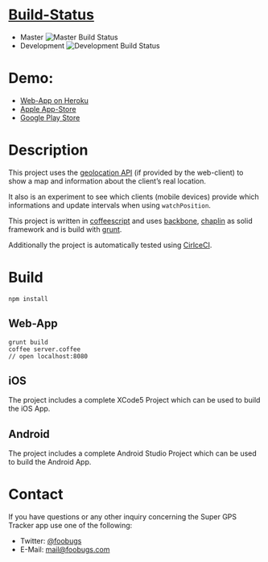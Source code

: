 # [Build-Status](https://circleci.com/gh/bevation/snoopet-mobile)

* Master ![Master Build Status](https://circleci.com/gh/foobugs/gps-tracker/tree/master.png?circle-token=ca63b3f7271947d398dc47f8d7cb93c2b08c2195)
* Development ![Development Build Status](https://circleci.com/gh/foobugs/gps-tracker/tree/development.png?circle-token=ca63b3f7271947d398dc47f8d7cb93c2b08c2195)

Demo:
===============================================================================

* [Web-App on Heroku](http://gps-tracker.herokuapp.com)
* [Apple App-Store](https://itunes.apple.com/us/app/super-gps-tracker/id690438689?mt=8)
* [Google Play Store](https://play.google.com/store/apps/details?id=com.foobugs.gpstracker)

Description
===============================================================================

This project uses the [geolocation API](dev.w3.org/geo/api/spec-source.html) (if provided by the web-client) to show a map and information about the client’s real location.

It also is an experiment to see which clients (mobile devices) provide which informations and update intervals when using `watchPosition`.

This project is written in [coffeescript](http://coffeescript.org/) and uses [backbone](backbonejs.org), [chaplin](http://chaplinjs.org/) as solid framework and is build with [grunt](http://gruntjs.com/).

Additionally the project is automatically tested using [CirlceCI](circleci.com).


Build
===============================================================================

	npm install

## Web-App

	grunt build
	coffee server.coffee
	// open localhost:8080

## iOS

The project includes a complete XCode5 Project which can be used to build the iOS App.

## Android

The project includes a complete Android Studio Project which can be used to build the Android App.

Contact
===============================================================================
If you have questions or any other inquiry concerning the Super GPS Tracker app use one of the following:

* Twitter: [@foobugs](https://twitter.com/foobugs)
* E-Mail: [mail@foobugs.com](mail:mail@foobugs.com?subject=gps-tracker)